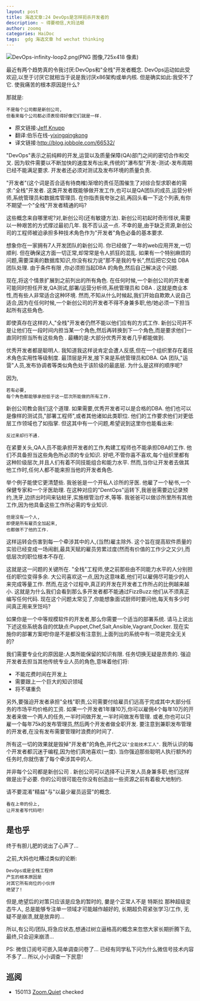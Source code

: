 ```yaml
---
layout: post
title: 海选文章:24 DevOps是怎样扼杀开发者的
description: ~ 得要相信,大妈法眼
author: zoomq
categories: HaiDoc
tags:  gdg 海选文章 hd wechat thinking
---
```


![DevOps-infinity-loop2.png(PNG 图像,725x418 像素)](http://www.appdynamics.com/blog/wp-content/uploads/2013/06/DevOps-infinity-loop2.png)

最近有两个趋势真的令我讨厌:DevOps和"全栈"开发者概念. DevOps运动如此受欢迎,以至于讨厌它就相当于说是我讨厌x86架构或单内核. 但是确实如此:我受不了它. 使我痛苦的根本原因是什么?

那就是:

    不是每个公司都是新创公司,
    但看来每个公司都必须表现得好像它们就是一样. 


<!--more-->
- 原文链接:[Jeff Knupp](http://jeffknupp.com/blog/2014/04/15/how-devops-is-killing-the-developer/)
- 翻译:伯乐在线-[yixingqingkong](http://blog.jobbole.com/author/yixingqingkong/)
- 译文链接:http://blog.jobbole.com/66532/



"DevOps"表示之前纯粹的开发,运营以及质量保障(QA)部门之间的密切合作和交叉. 因为软件需要以不断加快的速度发布出来,传统的"瀑布型"开发-测试-发布周期已经不能满足要求. 开发者还必须对测试及发布环境的质量负责. 

"开发者"(这个词是否合适有待商榷)渐增的责任范围催生了对综合型求职者的需求:"全栈"开发者. 这类开发者既能够做开发工作,也可以是QA团队的成员,运营分析师,系统管理员和数据库管理员. 在你指责我夸张之前,再回头看一下这个列表,有你不期望一个"全栈"开发者精通的吗?

这些概念来自哪里呢?对,新创公司(还有敏捷方法). 新创公司初起时奇形怪状,需要以一种艰苦的方式撑过最初几年. 我不否认这一点. 不幸的是,由于缺乏资源,新创公司的工程师被迫承担多种技术角色作为"开发者"角色必备的基本要求. 

想象你在一家拥有7人开发团队的新创公司. 你已经做了一年的web应用开发,一切顺利. 但在确保这方面一切正常,却常常是令人抓狂的混乱. 如果有一个特别麻烦的问题,需要深奥的数据库知识,你没有权力说"那不是我的专长",然后把它交给 DBA 团队处理. 由于条件有限 ,你必须担当起DBA 的角色,然后自己解决这个问题. 

现在,将这个情景扩展到之前列出的所有角色. 在任何时候,一个新创公司的开发者可能同时担任开发,QA测试,部署/运营分析师,系统管理员和 DBA . 这就是商业本性,而有些人非常适合这种环境. 然而,不知从什么时候起,我们开始自欺欺人说自己适合,因为在任何时候,一个新创公司的开发者不得不身兼多职,他/她必须一下担当起所有这些角色. 

即使真存在这样的人,"全栈"开发者仍然不能以他们应有的方式工作. 新创公司并不是让他们在一段时间内担当某一个角色,然后再转换到下一个角色,而是要求他们一直同时担当所有这些角色 . 最糟的是:大部分优秀开发者几乎都能做到. 

优秀开发者都是聪明人. 我知道我这样说肯定会遭人反感,但在一个组织里存在着技术角色实用性等级制度. 最顶层是开发,接下来是系统管理员和DBA. QA 团队,"运营"人员,发布协调者等类似角色处于该阶级的最底层. 为什么是这样的顺序呢?

因为,

    若有必要,
    每个角色都能够承担低于这一层次所能做的所有工作. 

新创公司教会我们这个道理. 如果需要,优秀开发者可以是合格的DBA. 他们也可以是像样的测试员,"部署工程师",或者其他诸如此类职位. 他们的工作要求他们对更低层工作领域也了如指掌. 但这其中有一个问题,希望说到这里你也能看出来:

    反过来却行不通. 

在紧要关头,QA人员不能承担开发者的工作,构建工程师也不能承担DBA的工作. 他们不具备担当这些角色所必须的专业知识. 好吧,不管你喜不喜欢,每个组织里都有这种阶级层次,并且人们有着不同技能组合和能力水平. 然而,当你让开发者去做其他工作时,任何人都不能来担当他的开发者角色. 

举个例子能使它更清楚些. 我爸爸是一个开私人诊所的牙医. 他雇了一个秘书,一个保健专家和一个牙医助理. 在这种对应的"DentOps"运转下,我爸爸需要边记录预约,洗牙,边挤出时间来钻蛀牙,实施根管治疗术,等等. 我爸爸可以做诊所里所有其他工作,因为他具备这些工作所必需的专业知识. 

    但是没有一个人,
    即便是所有雇员全加起来,
    也都做不了他的工作. 

这样运转会伤害到每一个牵涉其中的人,(当然)雇主除外. 这个旨在提高软件质量的实验已经变成一场闹剧,最具天赋的雇员劳累过度(然而有价值的工作少之又少),而低层次的职位根本不存在. 

这就是这一问题的关键所在. "全栈"工程师,使之前那些由不同能力水平的人分别担任的职位变得多余. 大公司喜欢这一点,因为这意味着,他们可以雇佣尽可能少的人来完成等量工作. 然而,在这个过程中,真正的开发在开发者工作所占的比例越来越小. 这就是为什么我们会看到那么多开发者都不能通过FizzBuzz:他们从不须真正编写任何代码. 现在这个问题太常见了,你能想象面试厨师时要问他,每天有多少时间真正用来烹饪吗?

如果你是一个中等规模软件的开发者,那么你需要一个适当的部署系统. 请马上说出下述这些系统各自的优缺点:Puppet,Chef,Salt,Ansible,Vagrant,Docker. 现在实施你的部署方案吧!你是不是都没有注意到,上面列出的系统中有一项是完全无关的?

我们需要专业化的原因是:人类所能保留的知识有限. 任务切换无疑是昂贵的. 强迫开发者去担当其他传统专业人员的角色,意味着他们将:

- 不能花费时间在开发上
- 需要跟上一个巨大的知识领域
- 将不堪重负

另外,要强迫开发者承担"全栈"职责,公司需要付给雇员们远高于完成其中大部分任务的市场平均价格的工资. 如果一个开发者1年赚10万,你可以雇佣4个每年10万的开发者来做一个两人的任务,一半时间做开发,一半时间做发布管理. 或者,你也可以只雇一个每年75k的发布管理员,然后两个开发者做全职开发. 要注意到兼职发布管理的开发者,在没有发布需要管理时浪费的时间了. 

所有这一切的效果就是毁掉"开发者"的角色,并代之以`"全能技术工人"`.
我所认识的每个开发者都沉迷于编程,因为他们真地喜欢(一度). 
当你强迫那些聪明人执行额外的任务时,你就伤害了每个牵涉其中的人. 

并非每个公司都是新创公司 . 新创公司可以选择不让开发人员身兼多职,他们这样做是出于必要. 
你的公司很可能在你没有创造出一些资源之前有着极大地制约. 

请不要混淆"精益"与"以最少雇员运营"的概念. 

    看在上帝的份上, 
    让开发者写代码吧!

## 是也乎

终于有胆儿肥的说出了心声了...

之前,大妈也吐糟过类似的论断:

    DevOps或是全桟工程师
    产生的根本原因是
    对其它所有岗位的小伙伴
    绝望了!

但是,绝望后的对策只应该是应急的暂时的,
嘦是个正常人不是 特斯拉 那种超级变态牛人,
总是能够专注单一领域才可能越作越好的,
长期超负荷紧张学习/工作,
无疑不是崩溃,就是放弃的...

所以,有公司/团队,将急应状态,想通过树立逼格高的概念来忽悠大家长期折腾下去,
最终,只会迎来崩溃...

PS:
微信订阅号可嵌入简单调查问卷了...
已经有同学私下问为什么微信号技术内容不多了...
所以,小小调查一下民意!





## 巡阅
- 150113 [Zoom.Quiet](http://zoomquiet.io/) checked





